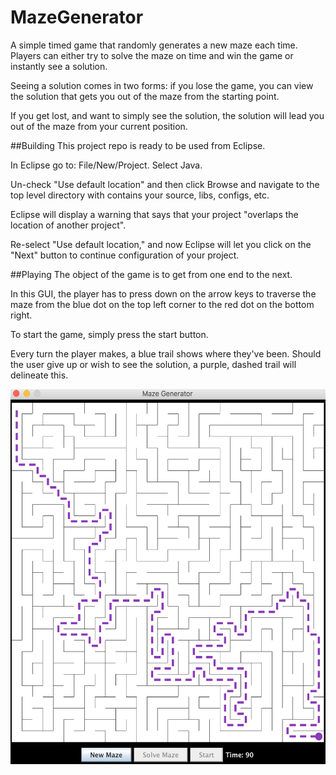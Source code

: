 # MazeGenerator
A simple timed game that randomly generates a new maze each time. Players can either try to solve the maze on time and win the game
or instantly see a solution.

Seeing a solution comes in two forms: if you lose the game, you can view the solution that gets you out of the maze from the starting point.

If you get lost, and want to simply see the solution, the solution will lead you out of the maze from your current position.

##Building
This project repo is ready to be used from Eclipse.

In Eclipse go to: File/New/Project. Select Java.

Un-check "Use default location" and then click Browse and navigate to the top level directory with contains your source, libs, configs, etc.

Eclipse will display a warning that says that your project "overlaps the location of another project".

Re-select "Use default location," and now Eclipse will let you click on the "Next" button to continue configuration of your project.

##Playing
The object of the game is to get from one end to the next.  

In this GUI, the player has to press down on the arrow keys to
traverse the maze from the blue dot on the top left corner to the red dot on the bottom right.  

To start the game, simply press the start button.

Every turn the player makes, a blue trail
shows where they've been. Should the user give up or wish to see the solution, a purple, dashed trail will delineate this.

<img src="./images/solved_maze.png" width="550" height="600" />
